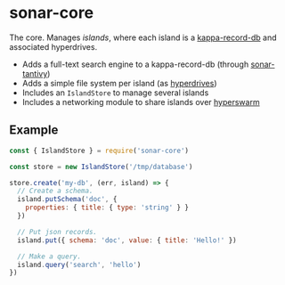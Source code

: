 # sonar-core

The core. Manages *islands*, where each island is a [kappa-record-db](https://github.com/arso-project/kappa-record-db) and associated hyperdrives.

* Adds a full-text search engine to a kappa-record-db (through [sonar-tantivy](https://github.com/arso-project/sonar-tantivy))
* Adds a simple file system per island (as [hyperdrives](https://github.com/mafintosh/hyperdrive))
* Includes an `IslandStore` to manage several islands
* Includes a networking module to share islands over [hyperswarm](https://github.com/hyperswarm/hyperswarm)

## Example

```javascript
const { IslandStore } = require('sonar-core')

const store = new IslandStore('/tmp/database')

store.create('my-db', (err, island) => {
  // Create a schema.
  island.putSchema('doc', { 
    properties: { title: { type: 'string' } }
  })

  // Put json records.
  island.put({ schema: 'doc', value: { title: 'Hello!' })

  // Make a query.
  island.query('search', 'hello')
})

```
